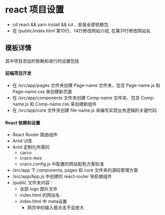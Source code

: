 # react 项目设置

* cd react && yarn install && cd .. 安装全部依赖包
* 在 /public/index.html 第10行、14行修改网站介绍, 在第31行修改网站名

## 模板详情

其中项目添加的依赖和进行的设置包括

#### 前端项目开发

* 在 /src/app/pages 文件夹创建 Page-name 文件夹，包含 Page-name.js 和 Page-name.css 来创建新页面
* 在 /src/app/components 文件夹创建 Comp-name 文件夹，包含 Comp-name.js 和 Comp-name.css 来创建新组件
* 在 /src/app/core 文件夹创建 file-name.js 来编写实现业务逻辑的关键代码

#### React 依赖和设置

* React Router 路由组件
* Antd UI库
* Antd 定制化所需的
    * carco
    * craco-less
    * craco.config.js 中配置的网站配色方案标准
* /src/app 下 components, pages 和 core 文件夹的源码管理方案
* /src/app/App.js 中创建的 react-router 导航根组件
* /public 文件夹内容：
    * 全部 logo 图片文件
    * index.html 的网站名
    * index.html 中 meta设置
        * 网页中的输入框点击不会放大